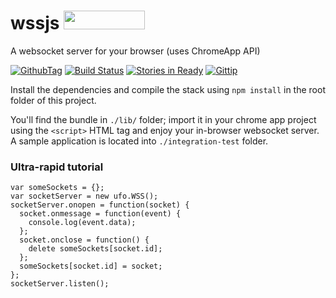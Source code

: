 wssjs <img src="http://benschwarz.github.io/bower-badges/badge@2x.png" width="130" height="30">
=====

A websocket server for your browser (uses ChromeApp API)

[![GithubTag](http://img.shields.io/github/tag/ufojs/wssjs.svg)](https://github.com/ufojs/wssjs) [![Build Status](https://travis-ci.org/ufojs/wssjs.svg?branch=master)](https://travis-ci.org/ufojs/wssjs) [![Stories in Ready](https://badge.waffle.io/ufojs/wssjs.png?label=ready&title=Ready)](https://waffle.io/ufojs/wssjs) [![Gittip](http://img.shields.io/gittip/helloIAmPau.svg)](https://www.gittip.com/helloIAmPau/)

Install the dependencies and compile the stack using ``npm install`` in the root folder of this project.

You'll find the bundle in ``./lib/`` folder; import it in your chrome app project using the ``<script>`` HTML tag and enjoy your in-browser websocket server. A sample application is located into ``./integration-test`` folder.

### Ultra-rapid tutorial

```
var someSockets = {};
var socketServer = new ufo.WSS();
socketServer.onopen = function(socket) {
  socket.onmessage = function(event) {
    console.log(event.data);
  };
  socket.onclose = function() {
    delete someSockets[socket.id];
  };
  someSockets[socket.id] = socket;
};
socketServer.listen();
```
